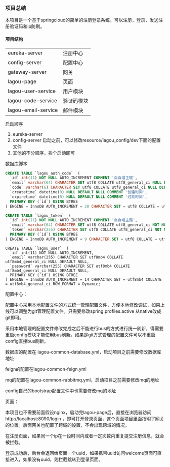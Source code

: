 ### 项目总结

本项目是一个基于springcloud的简单的注册登录系统。可以注册，登录，发送注册验证码和ip防刷。



#### 项目结构

|                     |            |
| ------------------- | ---------- |
| eureka-server       | 注册中心   |
| config-server       | 配置中心   |
| gateway-server      | 网关       |
| lagou-page          | 页面       |
| lagou-user-service  | 用户模块   |
| lagou-code-service  | 验证码模块 |
| lagou-email-service | 邮件模块   |

 启动顺序

1. eureka-server
2. config-server 启动之前，可以修改resource/lagou_config/dev下面的配置文件
3. 其他的不分顺序，挨个启动即可



数据库脚本

```sql
CREATE TABLE `lagou_auth_code`  (
  `id` int(11) NOT NULL AUTO_INCREMENT COMMENT '⾃自增主键',
  `email` varchar(64) CHARACTER SET utf8 COLLATE utf8_general_ci NULL DEFAULT NULL COMMENT '邮箱地址',
  `code` varchar(6) CHARACTER SET utf8 COLLATE utf8_general_ci NULL DEFAULT NULL COMMENT '验证码',
  `createtime` datetime(0) NULL DEFAULT NULL COMMENT '创建时间',
  `expiretime` datetime(0) NULL DEFAULT NULL COMMENT '过期时间',
  PRIMARY KEY (`id`) USING BTREE
) ENGINE = InnoDB AUTO_INCREMENT = 20 CHARACTER SET = utf8 COLLATE = utf8_general_ci ROW_FORMAT = Dynamic;
```

```sql
CREATE TABLE `lagou_token`  (
  `id` int(11) NOT NULL AUTO_INCREMENT COMMENT '⾃自增主键',
  `email` varchar(64) CHARACTER SET utf8 COLLATE utf8_general_ci NOT NULL COMMENT '邮箱地址',
  `token` varchar(255) CHARACTER SET utf8 COLLATE utf8_general_ci NOT NULL COMMENT '令牌',
  PRIMARY KEY (`id`) USING BTREE
) ENGINE = InnoDB AUTO_INCREMENT = 9 CHARACTER SET = utf8 COLLATE = utf8_general_ci ROW_FORMAT = Dynamic;
```

```
CREATE TABLE `lagou_user`  (
  `id` int(11) NOT NULL AUTO_INCREMENT,
  `email` varchar(255) CHARACTER SET utf8mb4 COLLATE utf8mb4_general_ci NULL DEFAULT NULL,
  `password` varchar(255) CHARACTER SET utf8mb4 COLLATE utf8mb4_general_ci NULL DEFAULT NULL,
  PRIMARY KEY (`id`) USING BTREE
) ENGINE = InnoDB AUTO_INCREMENT = 14 CHARACTER SET = utf8mb4 COLLATE = utf8mb4_general_ci ROW_FORMAT = Dynamic;
```



配置中心：

配置中心采用本地配置文件的方式统一管理配置文件，方便本地修改调试，如果上线可以调整为git管理配置文件。只需要修改spring.profiles.active 从native改成git即可。



采用本地管理的配置文件修改完成之后不能进行bus的方式进行统一刷新，得需要重启config模块才能使用bus刷新。如果是git方式管理的配置文件可以不重启config直接bus刷新。



数据库的配置在 lagou-common-database.yml，启动项目之前需要修改数据库地址

feign的配置在lagou-common-feign.yml

mq的配置在lagou-common-rabbitmq.yml，启动项目之前需要修改mq的地址

config自己的bootstrap配置文件中也需要修改mq的地址



页面：

本项目也不需要前面假设nginx，启动完lagou-page后，直接在浏览器访问http://localhost:8090/login ，即可打开登录页面，这个页面项目里面指明了网关的位置。后面网关也配置了跨域的设置，不会出现跨域的情况。



在注册页面，如果同一个ip在一段时间内或者一定次数内重复提交注册信息，就会被拦截。



登录成功后，后台会返回给页面一个uuid，如果携带uuid访问welcome页面可直接进入，如果没有uuid，则拦截跳转到登录页面。













